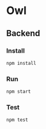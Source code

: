 # Owl

## Backend

### Install

```bash
npm install
```

### Run

```bash
npm start
```

### Test

```bash
npm test
```

